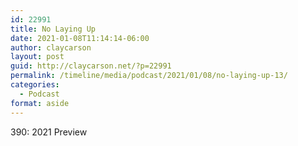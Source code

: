```yaml
---
id: 22991
title: No Laying Up
date: 2021-01-08T11:14:14-06:00
author: claycarson
layout: post
guid: http://claycarson.net/?p=22991
permalink: /timeline/media/podcast/2021/01/08/no-laying-up-13/
categories:
  - Podcast
format: aside
---
```

<div class="media-details">390: 2021 Preview</div>

<div class="media-creator"></div>

<div class="media-rating"></div>